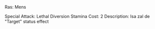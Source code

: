 Ras: Mens

Special Attack: Lethal Diversion
	Stamina Cost: 2
	Description: Isa zal de "Target" status effect 
